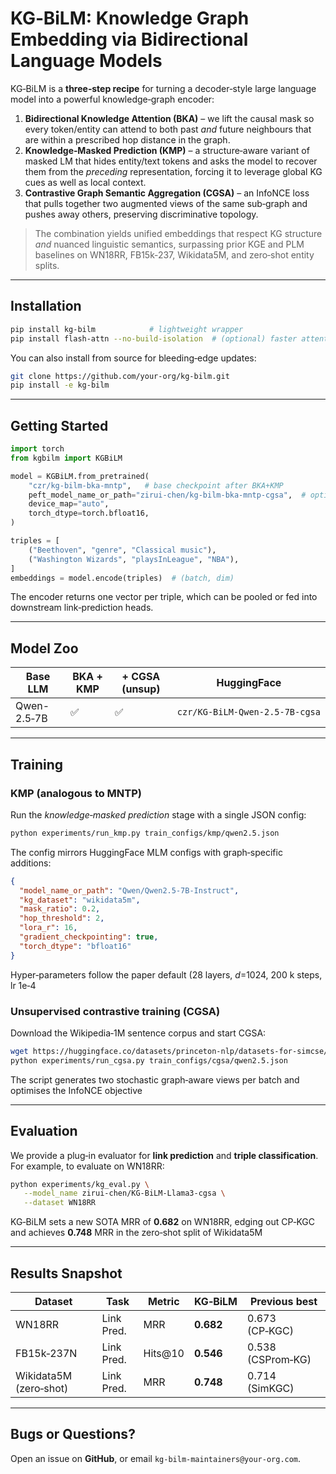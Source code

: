 # KG‑BiLM: Knowledge Graph Embedding via Bidirectional Language Models

KG‑BiLM is a **three‑step recipe** for turning a decoder‑style large language model into a powerful knowledge‑graph encoder:

1. **Bidirectional Knowledge Attention (BKA)** – we lift the causal mask so every token/entity can attend to both past *and* future neighbours that are within a prescribed hop distance in the graph.
2. **Knowledge‑Masked Prediction (KMP)** – a structure‑aware variant of masked LM that hides entity/text tokens and asks the model to recover them from the *preceding* representation, forcing it to leverage global KG cues as well as local context.
3. **Contrastive Graph Semantic Aggregation (CGSA)** – an InfoNCE loss that pulls together two augmented views of the same sub‑graph and pushes away others, preserving discriminative topology.

> The combination yields unified embeddings that respect KG structure *and* nuanced linguistic semantics, surpassing prior KGE and PLM baselines on WN18RR, FB15k‑237, Wikidata5M, and zero‑shot entity splits.

------

## Installation

```bash
pip install kg-bilm            # lightweight wrapper
pip install flash-attn --no-build-isolation  # (optional) faster attention
```

You can also install from source for bleeding‑edge updates:

```bash
git clone https://github.com/your‑org/kg-bilm.git
pip install -e kg-bilm
```

------

## Getting Started

```python
import torch
from kgbilm import KGBiLM

model = KGBiLM.from_pretrained(
    "czr/kg-bilm-bka-mntp",   # base checkpoint after BKA+KMP
    peft_model_name_or_path="zirui-chen/kg-bilm-bka-mntp-cgsa",  # optional CGSA LoRA
    device_map="auto",
    torch_dtype=torch.bfloat16,
)

triples = [
    ("Beethoven", "genre", "Classical music"),
    ("Washington Wizards", "playsInLeague", "NBA"),
]
embeddings = model.encode(triples)  # (batch, dim)
```

The encoder returns one vector per triple, which can be pooled or fed into downstream link‑prediction heads.

------

## Model Zoo

| Base LLM    | BKA + KMP | + CGSA (unsup) | HuggingFace                    |
| ----------- | --------- | -------------- | ------------------------------ |
| Qwen-2.5‑7B | ✅         | ✅              | `czr/KG‑BiLM‑Qwen‑2.5‑7B‑cgsa` |

------

## Training

### KMP (analogous to MNTP)

Run the *knowledge‑masked prediction* stage with a single JSON config:

```bash
python experiments/run_kmp.py train_configs/kmp/qwen2.5.json
```

The config mirrors HuggingFace MLM configs with graph‑specific additions:

```json
{
  "model_name_or_path": "Qwen/Qwen2.5-7B-Instruct",
  "kg_dataset": "wikidata5m",
  "mask_ratio": 0.2,
  "hop_threshold": 2,
  "lora_r": 16,
  "gradient_checkpointing": true,
  "torch_dtype": "bfloat16"
}
```

Hyper‑parameters follow the paper default (28 layers, *d*=1024, 200 k steps, lr 1e‑4

### Unsupervised contrastive training (CGSA)

Download the Wikipedia‑1M sentence corpus and start CGSA:

```bash
wget https://huggingface.co/datasets/princeton-nlp/datasets-for-simcse/resolve/main/wiki1m_for_simcse.txt -P cache/
python experiments/run_cgsa.py train_configs/cgsa/qwen2.5.json
```

The script generates two stochastic graph‑aware views per batch and optimises the InfoNCE objective

------

## Evaluation

We provide a plug‑in evaluator for **link prediction** and **triple classification**. For example, to evaluate on WN18RR:

```bash
python experiments/kg_eval.py \
   --model_name zirui-chen/KG-BiLM-Llama3-cgsa \
   --dataset WN18RR
```

KG‑BiLM sets a new SOTA MRR of **0.682** on WN18RR, edging out CP‑KGC and achieves **0.748** MRR in the zero‑shot split of Wikidata5M

------

## Results Snapshot

| Dataset                | Task       | Metric  | KG‑BiLM   | Previous best     |
| ---------------------- | ---------- | ------- | --------- | ----------------- |
| WN18RR                 | Link Pred. | MRR     | **0.682** | 0.673 (CP‑KGC)    |
| FB15k‑237N             | Link Pred. | Hits@10 | **0.546** | 0.538 (CSProm‑KG) |
| Wikidata5M (zero‑shot) | Link Pred. | MRR     | **0.748** | 0.714 (SimKGC)    |

------

## Bugs or Questions?

Open an issue on **GitHub**, or email `kg‑bilm‑maintainers@your‑org.com`.
